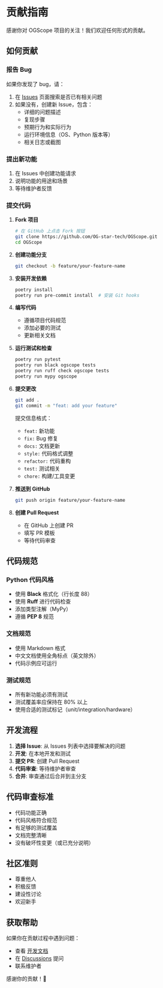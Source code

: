 # 贡献指南

感谢你对 OGScope 项目的关注！我们欢迎任何形式的贡献。

## 如何贡献

### 报告 Bug

如果你发现了 bug，请：

1. 在 [Issues](https://github.com/OG-star-tech/OGScope/issues) 页面搜索是否已有相关问题
2. 如果没有，创建新 Issue，包含：
   - 详细的问题描述
   - 复现步骤
   - 预期行为和实际行为
   - 运行环境信息（OS、Python 版本等）
   - 相关日志或截图

### 提出新功能

1. 在 Issues 中创建功能请求
2. 说明功能的用途和场景
3. 等待维护者反馈

### 提交代码

1. **Fork 项目**
   ```bash
   # 在 GitHub 上点击 Fork 按钮
   git clone https://github.com/OG-star-tech/OGScope.git
   cd OGScope
   ```

2. **创建功能分支**
   ```bash
   git checkout -b feature/your-feature-name
   ```

3. **安装开发依赖**
   ```bash
   poetry install
   poetry run pre-commit install  # 安装 Git hooks
   ```

4. **编写代码**
   - 遵循项目代码规范
   - 添加必要的测试
   - 更新相关文档

5. **运行测试和检查**
   ```bash
   poetry run pytest
   poetry run black ogscope tests
   poetry run ruff check ogscope tests
   poetry run mypy ogscope
   ```

6. **提交更改**
   ```bash
   git add .
   git commit -m "feat: add your feature"
   ```
   
   提交信息格式：
   - `feat:` 新功能
   - `fix:` Bug 修复
   - `docs:` 文档更新
   - `style:` 代码格式调整
   - `refactor:` 代码重构
   - `test:` 测试相关
   - `chore:` 构建/工具变更

7. **推送到 GitHub**
   ```bash
   git push origin feature/your-feature-name
   ```

8. **创建 Pull Request**
   - 在 GitHub 上创建 PR
   - 填写 PR 模板
   - 等待代码审查

## 代码规范

### Python 代码风格

- 使用 **Black** 格式化（行长度 88）
- 使用 **Ruff** 进行代码检查
- 添加类型注解（MyPy）
- 遵循 **PEP 8** 规范

### 文档规范

- 使用 Markdown 格式
- 中文文档使用全角标点（英文除外）
- 代码示例应可运行

### 测试规范

- 所有新功能必须有测试
- 测试覆盖率应保持在 80% 以上
- 使用合适的测试标记（unit/integration/hardware）

## 开发流程

1. **选择 Issue**: 从 Issues 列表中选择要解决的问题
2. **开发**: 在本地开发和测试
3. **提交 PR**: 创建 Pull Request
4. **代码审查**: 等待维护者审查
5. **合并**: 审查通过后合并到主分支

## 代码审查标准

- 代码功能正确
- 代码风格符合规范
- 有足够的测试覆盖
- 文档完整清晰
- 没有破坏性变更（或已充分说明）

## 社区准则

- 尊重他人
- 积极反馈
- 建设性讨论
- 欢迎新手

## 获取帮助

如果你在贡献过程中遇到问题：

- 查看 [开发文档](docs/development/README.md)
- 在 [Discussions](https://github.com/OG-star-tech/OGScope/discussions) 提问
- 联系维护者

感谢你的贡献！🎉

